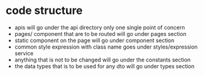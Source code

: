 # code structure

- apis will go under the api directory only one single point of concern
- pages/ component that are to be routed will go under pages section
- static component on the page will go under component section
- common style expression with class name goes under styles/expression service
- anything that is not to be changed will go under the constants section
- the data types that is to be used for any dto will go under types section
